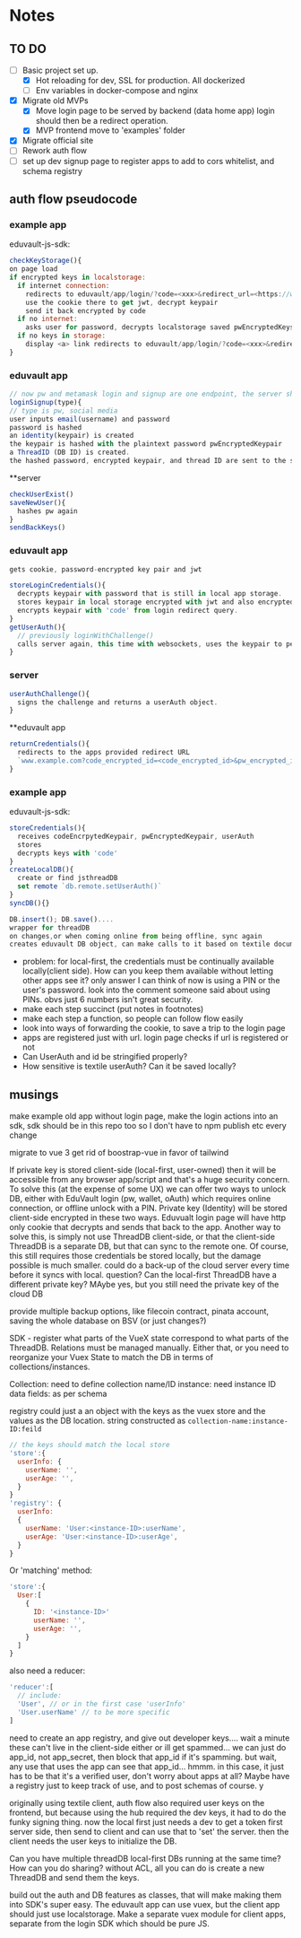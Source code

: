 # Notes

## TO DO

- [ ] Basic project set up.
  - [x] Hot reloading for dev, SSL for production. All dockerized
  - [ ] Env variables in docker-compose and nginx
- [x] Migrate old MVPs
  - [x] Move login page to be served by backend (data home app) login should then be a redirect operation.
  - [x] MVP frontend move to 'examples' folder
- [x] Migrate official site
- [ ] Rework auth flow
- [ ] set up dev signup page to register apps to add to cors whitelist, and schema registry

## auth flow pseudocode

### example app

eduvault-js-sdk:

```js
checkKeyStorage(){
on page load
if encrypted keys in localstorage:
  if internet connection:
    redirects to eduvault/app/login/?code=<xxx>&redirect_url=<https://www.example.com>
    use the cookie there to get jwt, decrypt keypair
    send it back encrypted by code
  if no internet:
    asks user for password, decrypts localstorage saved pwEncryptedKeys
  if no keys in storage:
    display <a> link redirects to eduvault/app/login/?code=<xxx>&redirect_url=<https://www.example.com>
}
```

### eduvault app

```js
// now pw and metamask login and signup are one endpoint, the server should detect whether its a returning user or not
loginSignup(type){
// type is pw, social media
user inputs email(username) and password
password is hashed
an identity(keypair) is created
the keypair is hashed with the plaintext password pwEncryptedKeypair
a ThreadID (DB ID) is created.
the hashed password, encrypted keypair, and thread ID are sent to the server
```

\*\*server

```js
checkUserExist()
saveNewUser(){
  hashes pw again
}
sendBackKeys()
```

### eduvault app

```js
gets cookie, password-encrypted key pair and jwt

storeLoginCredentials(){
  decrypts keypair with password that is still in local app storage.
  stores keypair in local storage encrypted with jwt and also encrypted with password
  encrypts keypair with 'code' from login redirect query.
}
getUserAuth(){
  // previously loginWithChallenge()
  calls server again, this time with websockets, uses the keypair to perform a Textile UserAuth key challenge
}
```

### server

```js
userAuthChallenge(){
  signs the challenge and returns a userAuth object.
}
```

\*\*eduvault app

```js
returnCredentials(){
  redirects to the apps provided redirect URL
  `www.example.com?code_encrypted_id=<code_encrypted_id>&pw_encrypted_id=<pw_encrypted_id>&user_auth=<UserAuth>`
}
```

### example app

eduvault-js-sdk:

```js
storeCredentials(){
  receives codeEncrpytedKeypair, pwEncryptedKeypair, userAuth
  stores
  decrypts keys with 'code'
}
createLocalDB(){
  create or find jsthreadDB
  set remote `db.remote.setUserAuth()`
}
syncDB(){}

DB.insert(); DB.save()....
wrapper for threadDB
on changes,or when coming online from being offline, sync again
creates eduvault DB object, can make calls to it based on textile documentated methods. eduvault DB listens for changes and internect connectivity and syncs to remote

```

- problem: for local-first, the credentials must be continually available locally(client side). How can you keep them available without letting other apps see it?
  only answer I can think of now is using a PIN or the user's password.
  look into the comment someone said about using PINs. obvs just 6 numbers isn't great security.
- make each step succinct (put notes in footnotes)
- make each step a function, so people can follow flow easily
- look into ways of forwarding the cookie, to save a trip to the login page
- apps are registered just with url. login page checks if url is registered or not
- Can UserAuth and id be stringified properly?
- How sensitive is textile userAuth? Can it be saved locally?

## musings

make example old app without login page, make the login actions into an sdk, sdk should be in this repo too so I don't have to npm publish etc every change

migrate to vue 3
get rid of boostrap-vue in favor of tailwind

If private key is stored client-side (local-first, user-owned) then it will be accessible from any browser app/script and that's a huge security concern. To solve this (at the expense of some UX) we can offer two ways to unlock DB, either with EduVault login (pw, wallet, oAuth) which requires online connection, or offline unlock with a PIN.
Private key (Identity) will be stored client-side encrypted in these two ways. Eduvualt login page will have http only cookie that decrypts and sends that back to the app.
Another way to solve this, is simply not use ThreadDB client-side, or that the client-side ThreadDB is a separate DB, but that can sync to the remote one. Of course, this still requires those credentials be stored locally, but the damage possible is much smaller. could do a back-up of the cloud server every time before it syncs with local.
question? Can the local-first ThreadDB have a different private key? MAybe yes, but you still need the private key of the cloud DB

provide multiple backup options, like filecoin contract, pinata account, saving the whole database on BSV (or just changes?)

SDK - register what parts of the VueX state correspond to what parts of the ThreadDB. Relations must be managed manually. Either that, or you need to reorganize your Vuex State to match the DB in terms of collections/instances.

Collection: need to define collection name/ID
instance: need instance ID
data fields: as per schema

registry could just a an object with the keys as the vuex store and the values as the DB location.
string constructed as
`collection-name:instance-ID:feild`

```javascript
// the keys should match the local store
'store':{
  userInfo: {
    userName: '',
    userAge: '',
  }
}
'registry': {
  userInfo:
  {
    userName: 'User:<instance-ID>:userName',
    userAge: 'User:<instance-ID>:userAge',
  }
}
```

Or 'matching' method:

```js
'store':{
  User:[
    {
      ID: '<instance-ID>'
      userName: '',
      userAge: '',
    }
  ]
}
```

also need a reducer:

```js
'reducer':[
  // include:
  'User', // or in the first case 'userInfo'
  'User.userName' // to be more specific
]
```

need to create an app registry, and give out developer keys.... wait a minute these can't live in the client-side either or ill get spammed... we can just do app_id, not app_secret, then block that app_id if it's spamming. but wait, any use that uses the app can see that app_id... hmmm.
in this case, it just has to be that it's a verified user, don't worry about apps at all? Maybe have a registry just to keep track of use, and to post schemas of course.
y

originally using textile client, auth flow also required user keys on the frontend, but because using the hub required the dev keys, it had to do the funky signing thing. now the local first just needs a dev to get a token first server side, then send to client and can use that to 'set' the server. then the client needs the user keys to initialize the DB.

Can you have multiple threadDB local-first DBs running at the same time?
How can you do sharing? without ACL, all you can do is create a new ThreadDB and send them the keys.

build out the auth and DB features as classes, that will make making them into SDK's super easy. The eduvault app can use vuex, but the client app should just use localstorage. Make a separate vuex module for client apps, separate from the login SDK which should be pure JS.
